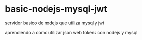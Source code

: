 # basic-nodejs-mysql-jwt
servidor basico de nodejs que utiliza mysql y jwt

aprendiendo a como utilizar json web tokens con nodejs y mysql
